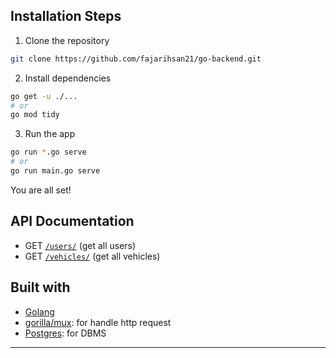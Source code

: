## Installation Steps

1. Clone the repository

```bash
git clone https://github.com/fajarihsan21/go-backend.git
```

2. Install dependencies

```bash
go get -u ./...
# or
go mod tidy
```

3. Run the app

```bash
go run *.go serve
# or
go run main.go serve
```

You are all set!


## API Documentation
- GET [`/users/`](https://) (get all users)
- GET [`/vehicles/`](https://) (get all vehicles)

## Built with

-   [Golang](https://go.dev/)
-   [gorilla/mux](https://github.com/gorilla/mux): for handle http request
-   [Postgres](https://www.postgresql.org/): for DBMS

<hr>

